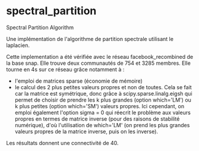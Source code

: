 # spectral_partition
Spectral Partition Algorithm

Une implémentation de l'algorithme de partition spectrale utilisant le laplacien.

Cette implementation a été vérifiée avec le réseau facebook_recombined de la base snap. Elle trouve deux communautés de 754 et 3285 membres. Elle tourne en 4s sur ce réseau grâce notamment à :
- l'emploi de matrices sparse (économie de mémoire)
- le calcul des 2 plus petites valeurs propres et non de toutes. Cela se fait car la matrice est symétrique, donc grâce à scipy.sparse.linalg.eigsh qui permet de choisir de prendre les k plus grandes (option which='LM') ou k plus petites (option which='SM') valeurs propres. Ici cependant, on emploi également l'option sigma = 0 qui réecrit le problème aux valeurs propres en termes de matrice inverse (pour des raisons de stabilité numérique), d'où l'utilisation de which='LM' (on prend les plus grandes valeurs propres de la matrice inverse, puis on les inverse).

Les résultats donnent une connectivité de 40.
